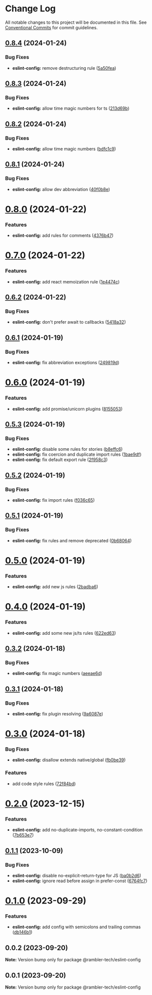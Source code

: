 # Change Log

All notable changes to this project will be documented in this file.
See [Conventional Commits](https://conventionalcommits.org) for commit guidelines.

## [0.8.4](https://github.com/rambler-digital-solutions/rambler-configs/compare/@rambler-tech/eslint-config@0.8.3...@rambler-tech/eslint-config@0.8.4) (2024-01-24)

### Bug Fixes

- **eslint-config:** remove destructuring rule ([5a50fea](https://github.com/rambler-digital-solutions/rambler-configs/commit/5a50feab37400b32773270e57af319f0f138db4d))

## [0.8.3](https://github.com/rambler-digital-solutions/rambler-configs/compare/@rambler-tech/eslint-config@0.8.2...@rambler-tech/eslint-config@0.8.3) (2024-01-24)

### Bug Fixes

- **eslint-config:** allow time magic numbers for ts ([213d69b](https://github.com/rambler-digital-solutions/rambler-configs/commit/213d69b7b0dbef72ec642626cf24822feb63027e))

## [0.8.2](https://github.com/rambler-digital-solutions/rambler-configs/compare/@rambler-tech/eslint-config@0.8.1...@rambler-tech/eslint-config@0.8.2) (2024-01-24)

### Bug Fixes

- **eslint-config:** allow time magic numbers ([bdfc1c9](https://github.com/rambler-digital-solutions/rambler-configs/commit/bdfc1c9442574e62f0e02271c3ece2c0a5f66a03))

## [0.8.1](https://github.com/rambler-digital-solutions/rambler-configs/compare/@rambler-tech/eslint-config@0.8.0...@rambler-tech/eslint-config@0.8.1) (2024-01-24)

### Bug Fixes

- **eslint-config:** allow dev abbreviation ([40f0b8e](https://github.com/rambler-digital-solutions/rambler-configs/commit/40f0b8e941b61ac144f02a0bb21e2b6b5bc3ae78))

# [0.8.0](https://github.com/rambler-digital-solutions/rambler-configs/compare/@rambler-tech/eslint-config@0.7.0...@rambler-tech/eslint-config@0.8.0) (2024-01-22)

### Features

- **eslint-config:** add rules for comments ([4376b47](https://github.com/rambler-digital-solutions/rambler-configs/commit/4376b4794e9d53af3dea54ba31d4fd071345f121))

# [0.7.0](https://github.com/rambler-digital-solutions/rambler-configs/compare/@rambler-tech/eslint-config@0.6.2...@rambler-tech/eslint-config@0.7.0) (2024-01-22)

### Features

- **eslint-config:** add react memoization rule ([1e4474c](https://github.com/rambler-digital-solutions/rambler-configs/commit/1e4474cf5217e45ad015d4debc3bfea4e2816c79))

## [0.6.2](https://github.com/rambler-digital-solutions/rambler-configs/compare/@rambler-tech/eslint-config@0.6.1...@rambler-tech/eslint-config@0.6.2) (2024-01-22)

### Bug Fixes

- **eslint-config:** don't prefer await to callbacks ([5418a32](https://github.com/rambler-digital-solutions/rambler-configs/commit/5418a32217cd9c6ca82e5fecda8bc61436f82f59))

## [0.6.1](https://github.com/rambler-digital-solutions/rambler-configs/compare/@rambler-tech/eslint-config@0.6.0...@rambler-tech/eslint-config@0.6.1) (2024-01-19)

### Bug Fixes

- **eslint-config:** fix abbreviation exceptions ([249819d](https://github.com/rambler-digital-solutions/rambler-configs/commit/249819dfff7757bafa1a38081b40a90cf9d2ee45))

# [0.6.0](https://github.com/rambler-digital-solutions/rambler-configs/compare/@rambler-tech/eslint-config@0.5.3...@rambler-tech/eslint-config@0.6.0) (2024-01-19)

### Features

- **eslint-config:** add promise/unicorn plugins ([8155053](https://github.com/rambler-digital-solutions/rambler-configs/commit/81550532407a6b5c2edcc6e126204efc334db325))

## [0.5.3](https://github.com/rambler-digital-solutions/rambler-configs/compare/@rambler-tech/eslint-config@0.5.2...@rambler-tech/eslint-config@0.5.3) (2024-01-19)

### Bug Fixes

- **eslint-config:** disable some rules for stories ([b8effc6](https://github.com/rambler-digital-solutions/rambler-configs/commit/b8effc6bff3e81a842999b7a7fba1518b62af5d0))
- **eslint-config:** fix coercion and duplicate import rules ([1bae9df](https://github.com/rambler-digital-solutions/rambler-configs/commit/1bae9df63c6cba60c384a8668928920996fdf1d6))
- **eslint-config:** fix default export rule ([2f958c3](https://github.com/rambler-digital-solutions/rambler-configs/commit/2f958c3c40f2afa6988396595a768c55e2747208))

## [0.5.2](https://github.com/rambler-digital-solutions/rambler-configs/compare/@rambler-tech/eslint-config@0.5.1...@rambler-tech/eslint-config@0.5.2) (2024-01-19)

### Bug Fixes

- **eslint-config:** fix import rules ([f036c65](https://github.com/rambler-digital-solutions/rambler-configs/commit/f036c65b9ef509e5614091292626b0022b7d9ed4))

## [0.5.1](https://github.com/rambler-digital-solutions/rambler-configs/compare/@rambler-tech/eslint-config@0.5.0...@rambler-tech/eslint-config@0.5.1) (2024-01-19)

### Bug Fixes

- **eslint-config:** fix rules and remove deprecated ([0b68064](https://github.com/rambler-digital-solutions/rambler-configs/commit/0b68064fe925c5e0c58fde0ea757baf19b2ec060))

# [0.5.0](https://github.com/rambler-digital-solutions/rambler-configs/compare/@rambler-tech/eslint-config@0.4.0...@rambler-tech/eslint-config@0.5.0) (2024-01-19)

### Features

- **eslint-config:** add new js rules ([2badba6](https://github.com/rambler-digital-solutions/rambler-configs/commit/2badba6387c342edb6ae6ef00c5596a7319ab7c1))

# [0.4.0](https://github.com/rambler-digital-solutions/rambler-configs/compare/@rambler-tech/eslint-config@0.3.2...@rambler-tech/eslint-config@0.4.0) (2024-01-19)

### Features

- **eslint-config:** add some new js/ts rules ([622ed63](https://github.com/rambler-digital-solutions/rambler-configs/commit/622ed6392341fa8b64d1cfe92c15da5880b7caae))

## [0.3.2](https://github.com/rambler-digital-solutions/rambler-configs/compare/@rambler-tech/eslint-config@0.3.1...@rambler-tech/eslint-config@0.3.2) (2024-01-18)

### Bug Fixes

- **eslint-config:** fix magic numbers ([aeeae6d](https://github.com/rambler-digital-solutions/rambler-configs/commit/aeeae6d0075e867eee1c6163050011d4f1a39cff))

## [0.3.1](https://github.com/rambler-digital-solutions/rambler-configs/compare/@rambler-tech/eslint-config@0.3.0...@rambler-tech/eslint-config@0.3.1) (2024-01-18)

### Bug Fixes

- **eslint-config:** fix plugin resolving ([9a6087e](https://github.com/rambler-digital-solutions/rambler-configs/commit/9a6087e91ac34f349d45d21450974d9e7a437a89))

# [0.3.0](https://github.com/rambler-digital-solutions/rambler-configs/compare/@rambler-tech/eslint-config@0.2.0...@rambler-tech/eslint-config@0.3.0) (2024-01-18)

### Bug Fixes

- **eslint-config:** disallow extends native/global ([fb0be39](https://github.com/rambler-digital-solutions/rambler-configs/commit/fb0be391d074fef0847679f06ef9ddc7a686eb3a))

### Features

- add code style rules ([72f84bd](https://github.com/rambler-digital-solutions/rambler-configs/commit/72f84bdc9ad12af353c1379b39fb197672b24b03))

# [0.2.0](https://github.com/rambler-digital-solutions/rambler-configs/compare/@rambler-tech/eslint-config@0.1.1...@rambler-tech/eslint-config@0.2.0) (2023-12-15)

### Features

- **eslint-config:** add no-duplicate-imports, no-constant-condition ([7b653e7](https://github.com/rambler-digital-solutions/rambler-configs/commit/7b653e7c01c295148be1c8d4a1da171d48f37338))

## [0.1.1](https://github.com/rambler-digital-solutions/rambler-configs/compare/@rambler-tech/eslint-config@0.1.0...@rambler-tech/eslint-config@0.1.1) (2023-10-09)

### Bug Fixes

- **eslint-config:** disable no-explicit-return-type for JS ([ba0b2d6](https://github.com/rambler-digital-solutions/rambler-configs/commit/ba0b2d68f0c01ef7ef936d1e01720a9beeb85121))
- **eslint-config:** ignore read before assign in prefer-const ([6764fc7](https://github.com/rambler-digital-solutions/rambler-configs/commit/6764fc701a987d05388f31279f043cd47b65bc07))

# [0.1.0](https://github.com/rambler-digital-solutions/rambler-configs/compare/@rambler-tech/eslint-config@0.0.2...@rambler-tech/eslint-config@0.1.0) (2023-09-29)

### Features

- **eslint-config:** add config with semicolons and trailing commas ([db146b1](https://github.com/rambler-digital-solutions/rambler-configs/commit/db146b13d1a134efd4a8ff2b694f9c75a77cbf52))

## 0.0.2 (2023-09-20)

**Note:** Version bump only for package @rambler-tech/eslint-config

## 0.0.1 (2023-09-20)

**Note:** Version bump only for package @rambler-tech/eslint-config
